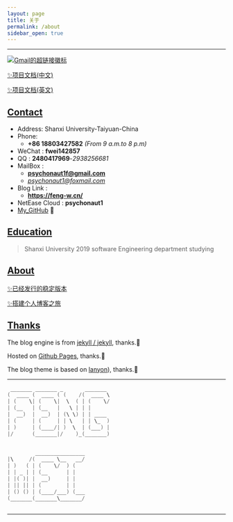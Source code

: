 ```yaml
---
layout: page
title: 关于
permalink: /about
sidebar_open: true
---
```


***

[![Gmail的超链接徽标](https://img.shields.io/badge/My__-Gmail-blue.svg)](mailto:psychonaut1f@gmail.com)

[✨项目文档(中文)](https://feng-w.cn/posts/Project_Description)  

[✨项目文档(英文)](https://feng-w.cn/posts/Project_Description)

## <u>Contact</u>

* Address: Shanxi University-Taiyuan-China
* Phone: 
  + **+86 18803427582** *(From 9 a.m.to 8 p.m)*
* WeChat :  **fwei142857**
* QQ : **2480417969**-*2938256681*
* MailBox :
  + **psychonaut1f@gmail.com**
  + *psychonaut1@foxmail.com*  <!-- - **2480417969@qq.com** -->
* Blog Link :
  + **<https://feng-w.cn/>**<!-- - *<https://fengwei2002.github.io/>* -->
* NetEase Cloud : **psychonaut1**
* [My_GitHub](https://github.com/fengwei2002)  👀

## <u>Education</u>

> Shanxi University 2019 software Engineering department studying

## <u>About</u>

[✨已经发行的稳定版本](https://github.com/fengwei2002/fengwei2002.github.io/releases)

[✨搭建个人博客之旅](https://feng-w.cn/posts/Blog_Perfect)

## <u>Thanks</u>

The blog engine is from [jekyll / jekyll](https://github.com/jekyll/jekyll), thanks.🎈

Hosted on [Github Pages](https://pages.github.com/), thanks.🎈

The blog theme is based on [lanyon](https://github.com/poole/lanyon)), thanks.🎈

***

``` cpp
 _______ _______ _       _______ 
(  ____ (  ____ ( (    /(  ____ \
| (    \| (    \|  \  ( | (    \/
| (__   | (__   |   \ | | |      
|  __)  |  __)  | (\ \) | | ____ 
| (     | (     | | \   | | \_  )
| )     | (____/| )  \  | (___) |
|/      (_______|/    )_(_______)
                                 
```

``` cpp
         ________________
|\     /(  ____ \__   __/
| )   ( | (    \/  ) (   
| | _ | | (__      | |   
| |( )| |  __)     | |   
| || || | (        | |   
| () () | (____/___) (___
(_______(_______\_______/
                         
```

***


